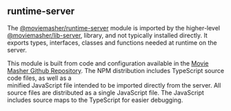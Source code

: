 ## runtime-server

The 
[@moviemasher/runtime-server](https://www.npmjs.com/package/@moviemasher/runtime-server)
module is imported by the higher-level 
[@moviemasher/lib-server](https://www.npmjs.com/package/@moviemasher/lib-server), 
library, and not typically installed directly. It exports 
types, interfaces, classes and functions needed at runtime on the server.

This module is built from code and configuration available in the
[Movie Masher Github Repository](https://github.com/moviemasher/moviemasher.js).
The NPM distribution includes TypeScript source code files, as well as a  
minified JavaScript file intended to be imported directly from the server. 
All source files are distributed as a single JavaScript file. The JavaScript 
includes source maps to the TypeScript for easier debugging. 
